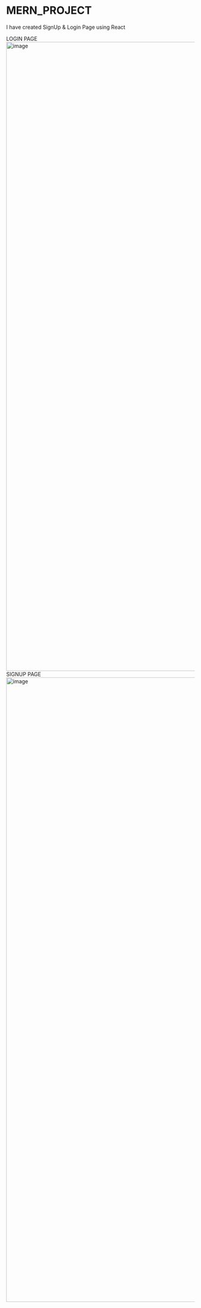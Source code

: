 # MERN_PROJECT

I have created SignUp & Login Page using React 


LOGIN PAGE
<img width="2922" height="1676" alt="image" src="https://github.com/user-attachments/assets/f75ba50a-989f-4881-b1cb-51997d86d4c0" />
SIGNUP PAGE
<img width="2921" height="1664" alt="image" src="https://github.com/user-attachments/assets/36515321-876a-470f-a19e-50f324b1d2c6" />
